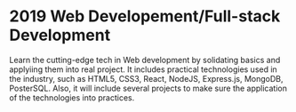 # 2019 Web Developement/Full-stack Development

Learn the cutting-edge tech in Web development by solidating basics and applyiing them into real project. It includes practical technologies used in the industry, such as HTML5, CSS3, React, NodeJS, Express.js, MongoDB, PosterSQL. Also, it will include several projects to make sure the application of the technologies into practices.

